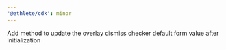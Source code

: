 ```yaml
---
'@ethlete/cdk': minor
---
```


Add method to update the overlay dismiss checker default form value after initialization
